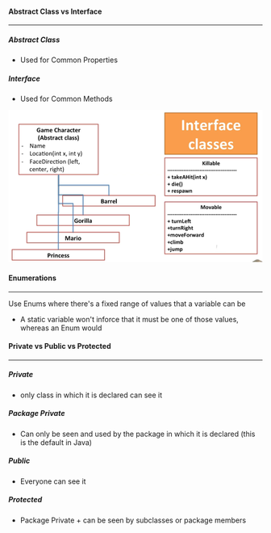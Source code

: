 #### Abstract Class vs Interface
--------------------------------

##### Abstract Class
-  Used for Common Properties

##### Interface
-  Used for Common Methods


<img src="abstractVsInterface.PNG">

#### Enumerations
--------------------------------

Use Enums where there's a fixed range of values that a variable can be
-  A static variable won't inforce that it must be one of those values, whereas an Enum would

#### Private vs Public vs Protected
--------------------------------

##### Private 
-  only class in which it is declared can see it

##### Package Private 
-  Can only be seen and used by the package in which it is declared (this is the default in Java)

##### Public 
-  Everyone can see it

##### Protected 
-   Package Private + can be seen by subclasses or package members
